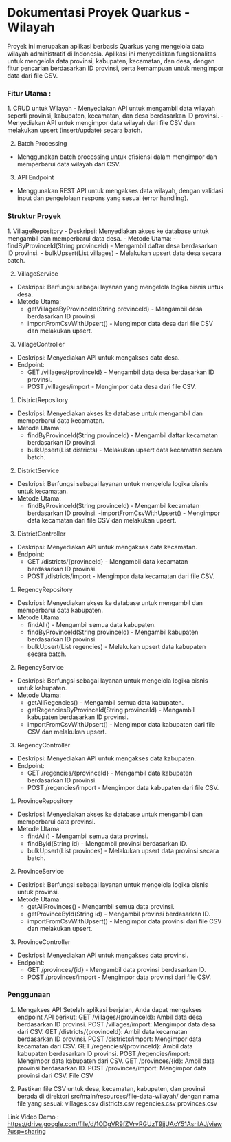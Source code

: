 # Dokumentasi Proyek Quarkus - Wilayah
Proyek ini merupakan aplikasi berbasis Quarkus yang mengelola data wilayah administratif di Indonesia. Aplikasi ini menyediakan fungsionalitas untuk mengelola data provinsi, kabupaten, kecamatan, dan desa, dengan fitur pencarian berdasarkan ID provinsi, serta kemampuan untuk mengimpor data dari file CSV.

<h3>Fitur Utama :</h3>
1. CRUD untuk Wilayah
- Menyediakan API untuk mengambil data wilayah seperti provinsi, kabupaten, kecamatan, dan desa berdasarkan ID provinsi.
- Menyediakan API untuk mengimpor data wilayah dari file CSV dan melakukan upsert (insert/update) secara batch.

2. Batch Processing
- Menggunakan batch processing untuk efisiensi dalam mengimpor dan memperbarui data wilayah dari CSV.

3. API Endpoint
- Menggunakan REST API untuk mengakses data wilayah, dengan validasi input dan pengelolaan respons yang sesuai (error handling).

<h3>Struktur Proyek</h3>
1. VillageRepository
- Deskripsi: Menyediakan akses ke database untuk mengambil dan memperbarui data desa.
- Metode Utama:
  - findByProvinceId(String provinceId) - Mengambil daftar desa berdasarkan ID provinsi.
  - bulkUpsert(List<Village> villages) - Melakukan upsert data desa secara batch.

2. VillageService
- Deskripsi: Berfungsi sebagai layanan yang mengelola logika bisnis untuk desa.
- Metode Utama:
  - getVillagesByProvinceId(String provinceId) - Mengambil desa berdasarkan ID provinsi.
  - importFromCsvWithUpsert() - Mengimpor data desa dari file CSV dan melakukan upsert.

3. VillageController
- Deskripsi: Menyediakan API untuk mengakses data desa.
- Endpoint:
  - GET /villages/{provinceId} - Mengambil data desa berdasarkan ID provinsi.
  - POST /villages/import - Mengimpor data desa dari file CSV.

1. DistrictRepository
- Deskripsi: Menyediakan akses ke database untuk mengambil dan memperbarui data kecamatan.
- Metode Utama:
  - findByProvinceId(String provinceId) - Mengambil daftar kecamatan berdasarkan ID provinsi.
  - bulkUpsert(List<District> districts) - Melakukan upsert data kecamatan secara batch.
2. DistrictService
- Deskripsi: Berfungsi sebagai layanan untuk mengelola logika bisnis untuk kecamatan.
- Metode Utama:
  - findByProvinceId(String provinceId) - Mengambil kecamatan berdasarkan ID provinsi.
  -importFromCsvWithUpsert() - Mengimpor data kecamatan dari file CSV dan melakukan upsert.
3. DistrictController
- Deskripsi: Menyediakan API untuk mengakses data kecamatan.
- Endpoint:
  - GET /districts/{provinceId} - Mengambil data kecamatan berdasarkan ID provinsi.
  - POST /districts/import - Mengimpor data kecamatan dari file CSV.

1. RegencyRepository
- Deskripsi: Menyediakan akses ke database untuk mengambil dan memperbarui data kabupaten.
- Metode Utama:
  - findAll() - Mengambil semua data kabupaten.
  - findByProvinceId(String provinceId) - Mengambil kabupaten berdasarkan ID provinsi.
  - bulkUpsert(List<Regency> regencies) - Melakukan upsert data kabupaten secara batch.
2. RegencyService
- Deskripsi: Berfungsi sebagai layanan untuk mengelola logika bisnis untuk kabupaten.
- Metode Utama:
  - getAllRegencies() - Mengambil semua data kabupaten.
  - getRegenciesByProvinceId(String provinceId) - Mengambil kabupaten berdasarkan ID provinsi.
  - importFromCsvWithUpsert() - Mengimpor data kabupaten dari file CSV dan melakukan upsert.
3. RegencyController
- Deskripsi: Menyediakan API untuk mengakses data kabupaten.
- Endpoint:
  - GET /regencies/{provinceId} - Mengambil data kabupaten berdasarkan ID provinsi.
  - POST /regencies/import - Mengimpor data kabupaten dari file CSV.

1. ProvinceRepository
- Deskripsi: Menyediakan akses ke database untuk mengambil dan memperbarui data provinsi.
- Metode Utama:
  - findAll() - Mengambil semua data provinsi.
  - findById(String id) - Mengambil provinsi berdasarkan ID.
  - bulkUpsert(List<Province> provinces) - Melakukan upsert data provinsi secara batch.
2. ProvinceService
- Deskripsi: Berfungsi sebagai layanan untuk mengelola logika bisnis untuk provinsi.
- Metode Utama:
  - getAllProvinces() - Mengambil semua data provinsi.
  - getProvinceById(String id) - Mengambil provinsi berdasarkan ID.
  - importFromCsvWithUpsert() - Mengimpor data provinsi dari file CSV dan melakukan upsert.
3. ProvinceController
- Deskripsi: Menyediakan API untuk mengakses data provinsi.
- Endpoint:
  - GET /provinces/{id} - Mengambil data provinsi berdasarkan ID.
  - POST /provinces/import - Mengimpor data provinsi dari file CSV.

<h3>Penggunaan</h3>

1. Mengakses API
Setelah aplikasi berjalan, Anda dapat mengakses endpoint API berikut:
GET /villages/{provinceId}: Ambil data desa berdasarkan ID provinsi.
POST /villages/import: Mengimpor data desa dari CSV.
GET /districts/{provinceId}: Ambil data kecamatan berdasarkan ID provinsi.
POST /districts/import: Mengimpor data kecamatan dari CSV.
GET /regencies/{provinceId}: Ambil data kabupaten berdasarkan ID provinsi.
POST /regencies/import: Mengimpor data kabupaten dari CSV.
GET /provinces/{id}: Ambil data provinsi berdasarkan ID.
POST /provinces/import: Mengimpor data provinsi dari CSV.
File CSV

2. Pastikan file CSV untuk desa, kecamatan, kabupaten, dan provinsi berada di direktori src/main/resources/file-data-wilayah/ dengan nama file yang sesuai:
villages.csv
districts.csv
regencies.csv
provinces.csv

Link Video Demo :
https://drive.google.com/file/d/1ODgVR9fZVrvRGUzT9jjUAcY51AsrilAJ/view?usp=sharing
